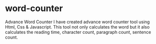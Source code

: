 # word-counter
Advance Word Counter
I have created advance word counter tool using Html, Css & Javascript. This tool not only calculates the word but it also calculates the reading time, character count, paragraph count, sentence count.
